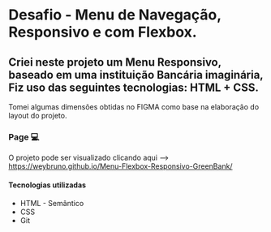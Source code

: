 # Desafio - Menu de Navegação, Responsivo e com Flexbox.

## Criei neste projeto um Menu Responsivo, baseado em uma instituição Bancária imaginária, Fiz uso das seguintes tecnologias: HTML + CSS. 
Tomei algumas dimensões obtidas no FIGMA como base na elaboração do layout do projeto.


### Page 💻
O projeto pode ser visualizado clicando aqui --> https://weybruno.github.io/Menu-Flexbox-Responsivo-GreenBank/

#### Tecnologias utilizadas
- HTML - Semântico
- CSS
- Git

